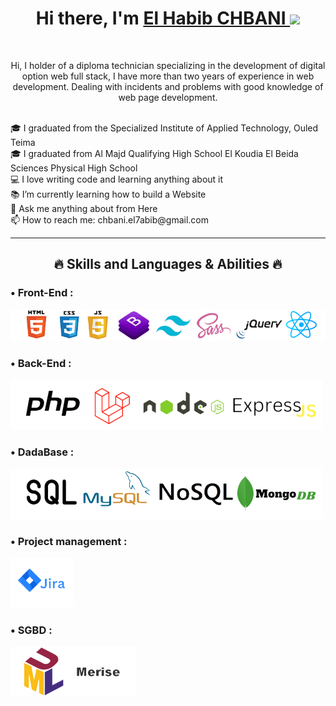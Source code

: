 <h1 align="center">
    Hi there, I'm 
    <a href="https://linktr.ee/chbani.elbabib" target="_blank">El Habib CHBANI </a>
    <img src="https://github.com/blackcater/blackcater/raw/main/images/Hi.gif" height="32" />
</h1>
<br>
<p align="center">
    Hi, I holder of a diploma technician specializing in the development of digital option web full stack, I have more than two years of experience in web development. Dealing with incidents and problems with good knowledge of web page development.
</p>
<br>
🎓 I graduated from the Specialized Institute of Applied Technology, Ouled Teima
<br>
🎓 I graduated from Al Majd Qualifying High School El Koudia El Beida Sciences Physical  High School 
<br>
💻 I love writing code and learning anything about it
<br>
📚 I’m currently learning how to build a Website
<br>
💬 Ask me anything about from Here
<br>
📫 How to reach me: chbani.el7abib@gmail.com
<hr>
<h2 align="center" color="red">🔥 Skills and Languages & Abilities 🔥</h2>
<h3> • Front-End :</h3>
<p align="left">
    <img src="image/Front-End.png" alt="Front-End" />
</p>
<h3> • Back-End :</h3>
<p align="left">
    <img src="image/back-end.png" alt="back-end"/>
</p>
<h3> • DadaBase  :</h3>
<p align="left">
    <img src="image/DadaBase.png" alt="DadaBase"/>
</p>
<h3> • Project management :</h3>
<p align="left">
    <img src="image/Jira.png" alt="Jira" />
</p>
<h3> • SGBD  :</h3>
<p align="left">
    <img src="image/SGBD.png" alt="SGBD"/>
</p>
